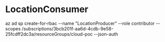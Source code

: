 # LocationConsumer
az ad sp create-for-rbac --name "LocationProducer" --role contributor --scopes /subscriptions/3bcb201f-aa6d-4cdb-9e58-25fcdff2dc3a/resourceGroups/cloud-poc --json-auth
